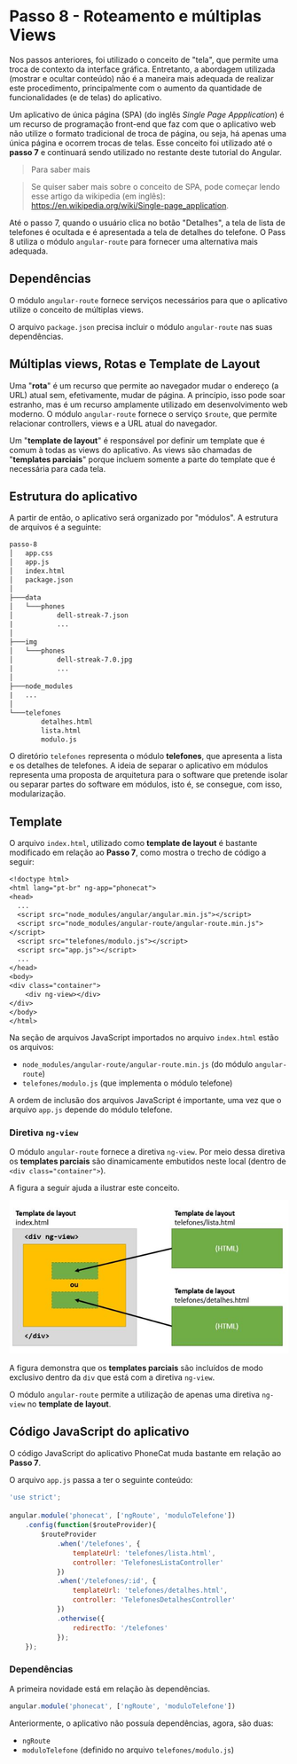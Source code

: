 # Passo 8 - Roteamento e múltiplas Views

Nos passos anteriores, foi utilizado o conceito de "tela", que permite uma troca de contexto da interface gráfica. Entretanto, a abordagem utilizada (mostrar e ocultar conteúdo) não é a maneira mais adequada de realizar este procedimento, principalmente com o aumento da quantidade de funcionalidades (e de telas) do aplicativo.

Um aplicativo de única página (SPA) (do inglês *Single Page Appplication*) é um recurso de programação front-end que faz com que o aplicativo web não utilize o formato tradicional de troca de página, ou seja, há apenas uma única página e ocorrem trocas de telas. Esse conceito foi utilizado até o **passo 7** e continuará sendo utilizado no restante deste tutorial do Angular.

> Para saber mais

> Se quiser saber mais sobre o conceito de SPA, pode começar lendo esse artigo da wikipedia (em inglês): https://en.wikipedia.org/wiki/Single-page_application.

Até o passo 7, quando o usuário clica no botão "Detalhes", a tela de lista de telefones é ocultada e é apresentada a tela de detalhes do telefone. O Pass 8 utiliza o módulo `angular-route` para fornecer uma alternativa mais adequada.

## Dependências

O módulo `angular-route` fornece serviços necessários para que o aplicativo utilize o conceito de múltiplas views. 

O arquivo `package.json` precisa incluir o módulo `angular-route` nas suas dependências.

## Múltiplas views, Rotas e Template de Layout

Uma "**rota**" é um recurso que permite ao navegador mudar o endereço (a URL) atual sem, efetivamente, mudar de página. A princípio, isso pode soar estranho, mas é um recurso amplamente utilizado em desenvolvimento web moderno. O módulo `angular-route` fornece o serviço `$route`, que permite relacionar controllers, views e a URL atual do navegador.

Um "**template de layout**" é responsável por definir um template que é comum à todas as views do aplicativo. As views são chamadas de "**templates parciais**" porque incluem somente a parte do template que é necessária para cada tela.

## Estrutura do aplicativo

A partir de então, o aplicativo será organizado por "módulos". A estrutura de arquivos é a seguinte:

```
passo-8
│   app.css
│   app.js
│   index.html
│   package.json
│
├───data
│   └───phones
│           dell-streak-7.json
|           ...
│
├───img
│   └───phones
│           dell-streak-7.0.jpg
|           ...
│
├───node_modules
|   ...
│
└───telefones
        detalhes.html
        lista.html
        modulo.js

```

O diretório `telefones` representa o módulo **telefones**, que apresenta a lista e os detalhes de telefones. A ideia de separar o aplicativo em módulos representa uma proposta de arquitetura para o software que pretende isolar ou separar partes do software em módulos, isto é, se consegue, com isso, modularização.

## Template

O arquivo `index.html`, utilizado como **template de layout** é bastante modificado em relação ao **Passo 7**, como mostra o trecho de código a seguir:

```
<!doctype html>
<html lang="pt-br" ng-app="phonecat">
<head>
  ...
  <script src="node_modules/angular/angular.min.js"></script>
  <script src="node_modules/angular-route/angular-route.min.js"></script>
  <script src="telefones/modulo.js"></script>
  <script src="app.js"></script>
  ...
</head>
<body>
<div class="container">
    <div ng-view></div>
</div>
</body>
</html>
```

Na seção de arquivos JavaScript importados no arquivo `index.html` estão os arquivos:
* `node_modules/angular-route/angular-route.min.js` (do módulo `angular-route`)
* `telefones/modulo.js` (que implementa o módulo telefone)

A ordem de inclusão dos arquivos JavaScript é importante, uma vez que o arquivo `app.js` depende do módulo telefone.

### Diretiva `ng-view`

O módulo `angular-route` fornece a diretiva `ng-view`. Por meio dessa diretiva os **templates parciais** são dinamicamente embutidos neste local (dentro de `<div class="container">`).

A figura a seguir ajuda a ilustrar este conceito.

![](passo-8-template-de-layout.JPG)

A figura demonstra que os **templates parciais** são incluídos de modo exclusivo dentro da `div` que está com a diretiva `ng-view`.

O módulo `angular-route` permite a utilização de apenas uma diretiva `ng-view` no **template de layout**.

## Código JavaScript do aplicativo

O código JavaScript do aplicativo PhoneCat muda bastante em relação ao **Passo 7**.

O arquivo `app.js` passa a ter o seguinte conteúdo:

```JavaScript
'use strict';

angular.module('phonecat', ['ngRoute', 'moduloTelefone'])
    .config(function($routeProvider){
        $routeProvider
            .when('/telefones', {
                templateUrl: 'telefones/lista.html',
                controller: 'TelefonesListaController'
            })
            .when('/telefones/:id', {
                templateUrl: 'telefones/detalhes.html',
                controller: 'TelefonesDetalhesController'
            })
            .otherwise({
                redirectTo: '/telefones'
            });
    });
```

### Dependências

A primeira novidade está em relação às dependências.

```JavaScript
angular.module('phonecat', ['ngRoute', 'moduloTelefone'])
```

Anteriormente, o aplicativo não possuía dependências, agora, são duas:
* `ngRoute`
* `moduloTelefone` (definido no arquivo `telefones/modulo.js`)

